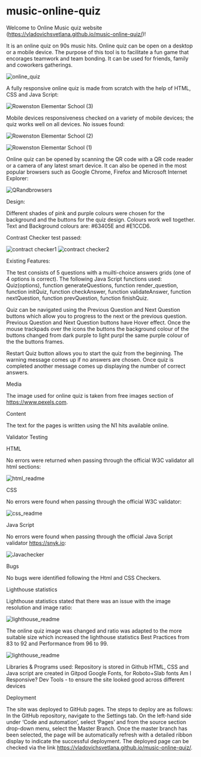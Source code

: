 # music-online-quiz

Welcome to Online Music quiz website  (https://vladovichsvetlana.github.io/music-online-quiz/)!

It is an online quiz on 90s music hits. Online quiz can be open on a desktop or a mobile device. The purpose of this tool is to facilitate a fun game that encorages teamwork and team bonding. It can be used for friends, family and coworkers gatherings.

![online_quiz](https://user-images.githubusercontent.com/107796276/192621342-b9c41412-19ec-477b-8102-62bdf0f320d7.jpg)

A fully responsive online quiz is made from scratch with the help of HTML, CSS and Java Script:

![Rowenston Elementar School (3)](https://user-images.githubusercontent.com/107796276/198901877-39a91b47-05eb-4418-b976-091141bb669d.jpg)


Mobile devices responsiveness checked on a variety of mobile devices; the quiz works well on all devices. No issues found:

![Rowenston Elementar School (2)](https://user-images.githubusercontent.com/107796276/198901794-08407e91-4d8b-4e51-ad60-e4311af68b10.jpg)

![Rowenston Elementar School (1)](https://user-images.githubusercontent.com/107796276/198901796-6a9a6ff8-403c-45cb-8a17-495347256f95.jpg)


Online quiz can be opened by scanning the QR code with a QR code reader or a camera of any latest smart device. It can also be opened in the most popular browsers such as Google Chrome, Firefox and Microsoft Internet Explorer:

![QRandbrowsers](https://user-images.githubusercontent.com/107796276/192121852-1fd7ad6c-2d5d-4c9a-b8b3-3238fd86f188.jpg)


Design:

Different shades of pink and purple colours were chosen for the background and the buttons for the quiz design. Colours work well together. Text and Background colours are: #63405E and #E1CCD6.

Contrast Checker test passed:

![contract checker1](https://user-images.githubusercontent.com/107796276/198850164-9f6a5973-e7b6-4c1c-aa25-169df67a1d29.jpg)
![contract checker2](https://user-images.githubusercontent.com/107796276/198850166-dee09f79-5f6c-45d5-b894-ad915686e4c8.jpg)
 
Existing Features:

The test consists of 5 questions with a muilti-choice answers grids (one of 4 options is correct). The following Java Script functions used: Quiz(options), function generateQuestions, function render_question, function initQuiz, function checkAnswer, function validateAnswer, function nextQuestion, function prevQuestion, function finishQuiz.
 
Quiz can be navigated using the Previous Question and Next Question buttons which allow you to progress to the next or the previous question. Previous Question and Next Question buttons have Hover effect. Once the mouse trackpads over the icons the buttons the background colour of the buttons changed from dark purple to light purpl the same purple colour of the the buttons frames. 

Restart Quiz button allows you to start the quiz from the beginning. The warning message comes up if no answers are chosen. Once quiz is completed another message comes up displaying the number of correct answers. 

Media

The image used for online quiz is taken from free images section of https://www.pexels.com.

Content

The text for the pages is written using the N1 hits available online. 

Validator Testing

HTML

No errors were returned when passing through the official W3C validator all html sections:

![html_readme](https://user-images.githubusercontent.com/107796276/192120726-39f2349e-a42a-4f7f-829b-082b1f44d0a4.jpg)

CSS

No errors were found when passing through the official W3C validator:

![css_readme](https://user-images.githubusercontent.com/107796276/192120725-a407dfdc-2ca1-4000-869b-10f745bb7a7f.jpg)

Java Script

No errors were found when passing through the official Java Script validator https://snyk.io:

![Javachecker](https://user-images.githubusercontent.com/107796276/192122467-a2cc741b-33db-4f28-b20b-1ad754453eaf.jpg)

Bugs

No bugs were identified following the Html and CSS Checkers.


Lighthouse statistics

Lighthouse statistics stated that there was an issue with the image resolution and image ratio:

![lighthouse_readme](https://user-images.githubusercontent.com/107796276/192120727-24241cf5-062d-45ff-becb-c8ab64e04bc5.jpg)

The online quiz image was changed and ratio was adapted to the more suitable size which increased the lighthouse statistics Best Practices from 83 to 92 and Performance from 96 to 99.

![lighthouse_readme](https://user-images.githubusercontent.com/107796276/192120721-05c0ea34-35c5-4f90-9953-8708ed21fbc3.jpg)

Libraries & Programs used:
Repository is stored in Github
HTML, CSS and Java script are created in Gitpod
Google Fonts, for Roboto+Slab fonts
Am I Responsive?
Dev Tools - to ensure the site looked good across different devices

Deployment

The site was deployed to GitHub pages. The steps to deploy are as follows: 
In the GitHub repository, navigate to the Settings tab. On the left-hand side under ‘Code and automation’, select ‘Pages’ and from the source section drop-down menu, select the Master Branch. Once the master branch has been selected, the page will be automatically refresh with a detailed ribbon display to indicate the successful deployment. The deployed page can be checked via the link https://vladovichsvetlana.github.io/music-online-quiz/.


